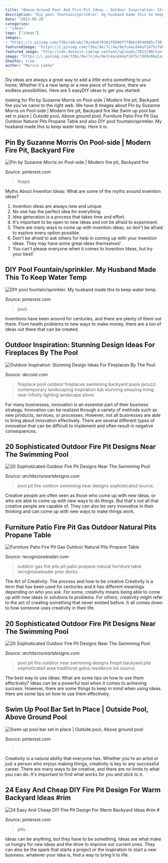 ```yaml
---
title: "Above Ground Pool And Fire Pit Ideas - Outdoor Inspiration: Stunning Design Ideas For Fireplaces By The Pool"
description: "Diy pool fountain/sprinkler. my husband made this to keep water temp"
date: "2023-05-26"
categories:
- "ideas"
tags: ["ideas"]
images:
- "https://i.pinimg.com/736x/e8/ab/70/e8ab70302f9500fff9bb19540985c730.jpg"
featuredImage: "https://i.pinimg.com/736x/8e/7c/4a/8e7c4acd44af1475c7d09c0be1a239f2.jpg"
featured_image: "http://cdn.decoist.com/wp-content/uploads/2013/08/Contemporary-Jacuzzi-and-pool-with-sizzling-fireplace-lighting-up-the-space.jpg"
image: "https://i.pinimg.com/736x/8e/7c/4a/8e7c4acd44af1475c7d09c0be1a239f2.jpg"
ShowToc: true
author: "Marcus Lemke"
---
```



Diy ideas are always a great way to add a little extra something to your home. Whether it's a new lamp or a new piece of furniture, there are endless possibilities. Here are 5 easyDIY ideas to get you started: 

	

		
looking for Pin by Suzanne Morris on Pool-side | Modern fire pit, Backyard fire you've came to the right web. We have 8 Images about Pin by Suzanne Morris on Pool-side | Modern fire pit, Backyard fire like Swim up pool bar set in place | Outside pool, Above ground pool, Furniture Patio Fire Pit Gas Outdoor Natural Pits Propane Table and also DIY pool fountain/sprinkler. My husband made this to keep water temp. Here it is:
		
    
## Pin By Suzanne Morris On Pool-side | Modern Fire Pit, Backyard Fire

<img loading=lazy src="https://i.pinimg.com/originals/c0/0c/65/c00c65fd441a2fe6cd3b4777874e58e8.jpg" onerror="this.onerror=null;this.src='https://tse2.mm.bing.net/th?id=OIP.bKCQQ8eLKcmsOolIgxUrzQHaE8&amp;pid=15.1';" alt="Pin by Suzanne Morris on Pool-side | Modern fire pit, Backyard fire">

_Source: pinterest.com_

>firepit. 

	

Myths About Invention Ideas: What are some of the myths around invention ideas?
1. Invention ideas are always new and unique.
2. No one has the perfect idea for everything.
3. Idea generation is a process that takes time and effort.
4. It's important to be open to new ideas and not be afraid to experiment.
5. There are many ways to come up with invention ideas, so don't be afraid to explore every option possible.
6. Don't be afraid to ask others for help in coming up with your invention ideas. They may have some great ideas themselves!
7. You can't please everyone when it comes to Invention Ideas, but try your best!

    
## DIY Pool Fountain/sprinkler. My Husband Made This To Keep Water Temp

<img loading=lazy src="https://i.pinimg.com/originals/31/c2/07/31c2072e55152afcb2abb73de5b1d0af.jpg" onerror="this.onerror=null;this.src='https://tse3.mm.bing.net/th?id=OIP.dgSHgi3zrQgHCWhoOE4SxQHaJ4&amp;pid=15.1';" alt="DIY pool fountain/sprinkler. My husband made this to keep water temp">

_Source: pinterest.com_

>pool. 

	

Inventions have been around for centuries, and there are plenty of them out there. From health problems to new ways to make money, there are a ton of ideas out there that can be created.

    
## Outdoor Inspiration: Stunning Design Ideas For Fireplaces By The Pool

<img loading=lazy src="http://cdn.decoist.com/wp-content/uploads/2013/08/Contemporary-Jacuzzi-and-pool-with-sizzling-fireplace-lighting-up-the-space.jpg" onerror="this.onerror=null;this.src='https://tse3.mm.bing.net/th?id=OIP.R3_5A9pWtg964IH-5myZJQHaHl&amp;pid=15.1';" alt="Outdoor Inspiration: Stunning Design Ideas For Fireplaces By The Pool">

_Source: decoist.com_

>fireplace pool outdoor fireplaces swimming backyard pools jacuzzi contemporary landscaping inspiration tub stunning amazing living near infinity lighting landscape stone. 

	

For many businesses, innovation is an essential part of their business strategy. Innovation can be realized through a variety of methods such as new products, services, or processes. However, not all businesses are able to bring about innovation effectively. There are several different types of innovation that can be difficult to implement and often result in negative consequences.

    
## 20 Sophisticated Outdoor Fire Pit Designs Near The Swimming Pool

<img loading=lazy src="https://www.architectureartdesigns.com/wp-content/uploads/2015/03/1725.jpg" onerror="this.onerror=null;this.src='https://tse4.mm.bing.net/th?id=OIP.bEr4B0C-RutaJvFaclhi1wHaLI&amp;pid=15.1';" alt="20 Sophisticated Outdoor Fire Pit Designs Near The Swimming Pool">

_Source: architectureartdesigns.com_

>pool pit fire outdoor swimming near designs sophisticated source. 

	

Creative people are often seen as those who come up with new ideas, or who are able to come up with new ways to do things. But that's not all that creative people are capable of. They can also be very innovative in their thinking and can come up with new ways to make things work.

    
## Furniture Patio Fire Pit Gas Outdoor Natural Pits Propane Table

<img loading=lazy src="http://www.recognizealeader.com/bigbox/fu/gas-patio-fire-pit-outdoor-natural-pits-furniture_outdoor-patio-and-backyard.jpg" onerror="this.onerror=null;this.src='https://tse4.mm.bing.net/th?id=OIP.D9QwtnE1gzF_KMmlasS5AwHaFd&amp;pid=15.1';" alt="Furniture Patio Fire Pit Gas Outdoor Natural Pits Propane Table">

_Source: recognizealeader.com_

>outdoor gas fire pits pit patio propane natural furniture table recognizealeader prev decks. 

	

The Art of Creativity: The process and how to be creative
Creativity is a term that has been used for centuries and it has different meanings depending on who you ask. For some, creativity means being able to come up with new ideas or solutions to problems. For others, creativity might refer to the act of creating something that never existed before. It all comes down to how someone uses creativity in their life.

    
## 20 Sophisticated Outdoor Fire Pit Designs Near The Swimming Pool

<img loading=lazy src="http://www.architectureartdesigns.com/wp-content/uploads/2015/03/541-630x419.jpg" onerror="this.onerror=null;this.src='https://tse3.mm.bing.net/th?id=OIP.Z9b-QomQwyi1Vq_tsIFljgHaE7&amp;pid=15.1';" alt="20 Sophisticated Outdoor Fire Pit Designs Near The Swimming Pool">

_Source: architectureartdesigns.com_

>pool pit fire outdoor near swimming designs firepit backyard pits sophisticated area traditional gatos residence los source. 

	

The best way to use ideas: What are some tips on how to use them effectively?
Ideas can be a powerful tool when it comes to achieving success. However, there are some things to keep in mind when using ideas. Here are some tips on how to use them effectively.

    
## Swim Up Pool Bar Set In Place | Outside Pool, Above Ground Pool

<img loading=lazy src="https://i.pinimg.com/736x/e8/ab/70/e8ab70302f9500fff9bb19540985c730.jpg" onerror="this.onerror=null;this.src='https://tse3.mm.bing.net/th?id=OIP.ZToaC38nyMJ8qBvW9uDIHQHaJ4&amp;pid=15.1';" alt="Swim up pool bar set in place | Outside pool, Above ground pool">

_Source: pinterest.com_

>. 

	

Creativity is a natural ability that everyone has. Whether you're an artist or just a person who enjoys making things, creativity is key to any successful career. There are many ways to be creative, and there are no limits to what you can do. It's important to find what works for you and stick to it.

    
## 24 Easy And Cheap DIY Fire Pit Design For Warm Backyard Ideas #rim #

<img loading=lazy src="https://i.pinimg.com/736x/8e/7c/4a/8e7c4acd44af1475c7d09c0be1a239f2.jpg" onerror="this.onerror=null;this.src='https://tse2.mm.bing.net/th?id=OIP.NG2Mhq3zMRzcHxAOw50o_QHaLZ&amp;pid=15.1';" alt="24 Easy And Cheap DIY Fire Pit Design For Warm Backyard Ideas #rim #">

_Source: pinterest.com_

>pits. 

	

Ideas can be anything, but they have to be something. Ideas are what make us hungry for new ideas and the drive to improve our current ones. They can also be the spark that starts a project or the inspiration to start a new business. whatever your idea is, find a way to bring it to life.

